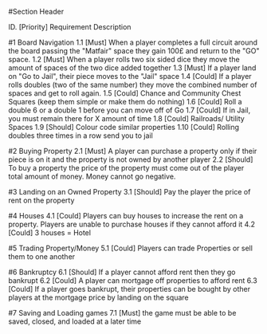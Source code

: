 #Section Header

ID. [Priority] Requirement Description


#1 Board Navigation
1.1 [Must] When a player completes a full circuit around the board passing the "Matfair" space they gain 100£ and return to the "GO" space.
1.2 [Must] When a player rolls two six sided dice they move the amount of spaces of the two dice added together
1.3 [Must] If a player land on "Go to Jail", their piece moves to the "Jail" space
1.4 [Could] If a player rolls doubles (two of the same number) they move the combined number of spaces and get to roll again.
1.5 [Could] Chance and Community Chest Squares (keep them simple or make them do nothing)
1.6 [Could] Roll a double 6 or a double 1 before you can move off of Go
1.7 [Could] If in Jail, you must remain there for X amount of time
1.8 [Could] Railroads/ Utility Spaces
1.9 [Should] Colour code similar properties
1.10 [Could] Rolling doubles three times in a row send you to jail

#2 Buying Property
2.1 [Must] A player can purchase a property only if their piece is on it and the property is not owned by another player
2.2 [Should] To buy a property the price of the property must come out of the player total amount of money. Money cannot go negative. 


#3 Landing on an Owned Property
3.1 [Should] Pay the player the price of rent on the property


#4 Houses
4.1 [Could] Players can buy houses to increase the rent on a property. Players are unable to purchase houses if they cannot afford it
4.2 [Could] 3 houses = Hotel


#5 Trading Property/Money
5.1 [Could] Players can trade Properties or sell them to one another


#6 Bankruptcy
6.1 [Should] If a player cannot afford rent then they go bankrupt
6.2 [Could] A player can mortgage off properties to afford rent
6.3 [Could] If a player goes bankrupt, their properties can be bought by other players at the mortgage price by landing on the square


#7 Saving and Loading games
7.1 [Must] the game must be able to be saved, closed, and loaded at a later time
